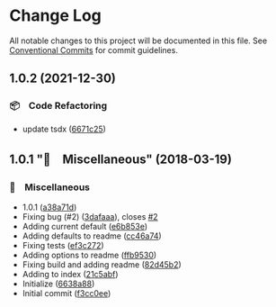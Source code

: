 # Change Log

All notable changes to this project will be documented in this file.
See [Conventional Commits](https://conventionalcommits.org) for commit guidelines.

## 1.0.2 (2021-12-30)


### 📦　Code Refactoring

* update tsdx ([6671c25](https://github.com/bluelovers/pagination-calculator/commit/6671c25209b7f0c67051f93546afcd4bc89409d1))



## 1.0.1 "🔖　Miscellaneous" (2018-03-19)


### 🔖　Miscellaneous

* 1.0.1 ([a38a71d](https://github.com/bluelovers/pagination-calculator/commit/a38a71dfa58aa986a0b42f800e01607b295dbc18))
* Fixing bug (#2) ([3dafaaa](https://github.com/bluelovers/pagination-calculator/commit/3dafaaa3b909a3b6c85d48c1c26753dd08f77b5d)), closes [#2](https://github.com/bluelovers/pagination-calculator/issues/2)
* Adding current default ([e6b853e](https://github.com/bluelovers/pagination-calculator/commit/e6b853e92f629d1031a34cc5a5d1fefa46eedad2))
* Adding defaults to readme ([cc46a74](https://github.com/bluelovers/pagination-calculator/commit/cc46a744b04e3f4b381005f3a91e77e42114640e))
* Fixing tests ([ef3c272](https://github.com/bluelovers/pagination-calculator/commit/ef3c272ed80224bb5b7f7ab81942d99810f1acb2))
* Adding options to readme ([ffb9530](https://github.com/bluelovers/pagination-calculator/commit/ffb9530653fcc23ac0fe2e2a15a86576972bba6b))
* Fixing build and adding readme ([82d45b2](https://github.com/bluelovers/pagination-calculator/commit/82d45b27cfb6336109a1c3e4d6105cf6b750a6fb))
* Adding to index ([21c5abf](https://github.com/bluelovers/pagination-calculator/commit/21c5abff823a35b52b25d247fe22428cf49e99c6))
* Initialize ([6638a88](https://github.com/bluelovers/pagination-calculator/commit/6638a8803b32a58f9ac7050812100363290e9f48))
* Initial commit ([f3cc0ee](https://github.com/bluelovers/pagination-calculator/commit/f3cc0eee274ab48d6f9c96c676bb60e19f6fa753))
